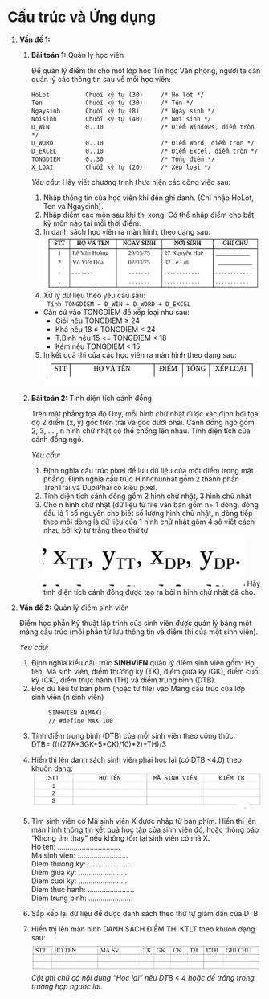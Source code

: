 # Cấu trúc và Ứng dụng
1. **Vấn đề 1:**  
    1. **Bài toán 1:** Quản lý học viên

        Để quản lý điểm thi cho một lớp học Tin học Văn phòng, người ta cần quản lý  các thông tin sau về mỗi học viên:  
        ```
        HoLot          Chuỗi ký tự (30)     /* Họ lót */    
        Ten            Chuỗi ký tự (30)     /* Tên */
        Ngaysinh       Chuỗi ký tự (8)      /* Ngày sinh */
        Noisinh        Chuỗi ký tự (40)     /* Nơi sinh */
        D_WIN          0..10                /* Điểm Windows, điểm tròn */
        D_WORD         0..10                /* Điểm Word, điểm tròn */
        D_EXCEL        0..10                /* Điểm Excel, điểm tròn */
        TONGDIEM       0..30                /* Tổng điểm */
        X_LOAI         Chuỗi ký tự (20)     /* Xếp loại */
        ```

        _Yêu cầu:_ Hãy viết chương trình thực hiện các công việc sau:
        1. Nhập thông tin của học viên khi đến ghi danh. (Chỉ nhập HoLot, Ten và Ngaysinh).
        2. Nhập điểm các môn sau khi thi xong: Có thể nhập điểm cho bất kỳ môn nào tại mỗi thời điểm.
        3. In danh sách học viên ra màn hình, theo dạng sau:  
        ![cautruc-ud-vd1-bai1-1](/ki-thuat-lap-trinh/image/cautruc-ud-vd1-bai1-1.jpg)
        4. Xử lý dữ liệu theo yêu cầu sau:  
         ` Tính TONGDIEM = D_WIN + D_WORD + D_EXCEL`
         * Căn cứ vào TONGDIEM để xếp loại như sau:  
             - Giỏi nếu     TONGDIEM ≥ 24  
             - Khá nếu         18 ≤ TONGDIEM < 24  
             - T.Bình nếu    15 <= TONGDIEM < 18  
             - Kém    nếu         TONGDIEM < 15    
        5. In kết quả thi của các học viên ra màn hình theo dạng sau:  
        ![cautruc-ud-vd1-bai1-2](/ki-thuat-lap-trinh/image/cautruc-ud-vd1-bai1-2.jpg)

    2. **Bài toán 2:** Tính diện tích cánh đồng.  
 
        Trên mặt phẳng tọa độ Oxy, mỗi hình chữ nhật được xác định bởi tọa độ  2 điểm (x, y) gốc trên trái và gốc dưới phải. Cánh đồng ngô gồm 2, 3, ... , n hình chữ nhật có thể chồng lên nhau. Tính diện tích của cánh đồng ngô.  

       _Yêu cầu:_  
        1. Định nghĩa cấu trúc pixel để lưu dữ liệu của một điểm trong mặt phẳng. Định nghĩa cấu trúc Hinhchunhat gồm 2 thành phần TrenTrai và DuoiPhai có kiểu pixel.
        2. Tính diện tích cánh đồng gồm 2 hình chữ nhật, 3 hình chữ nhật
        3. Cho n hình chữ nhật (dữ liệu từ file văn bản gồm n+ 1 dòng, dòng đầu là 1 số nguyên cho biết số lượng hình chữ nhật, n dòng tiếp theo mỗi dòng là dữ liệu của 1 hình chữ nhật gồm 4 số viết cách nhau bởi ký tự trắng theo thứ tự ![cautruc-ud-vd1-bai2](/ki-thuat-lap-trinh/image/cautruc-ud-vd1-bai2.jpg) Hãy tính diện tích cánh đồng được tạo ra bởi n hình chữ nhật đã cho.

2. **Vấn đề 2:** Quản lý điểm sinh viên  

    Điểm học phần Kỹ thuật lập trình của sinh viên được quản lý bằng một mảng cấu trúc (mỗi 		phần tử lưu thông tin và điểm thi của một sinh viên).  

    _Yêu cầu:_  
    1. Định nghĩa kiểu cấu trúc **SINHVIEN** quản lý điểm sinh viên gồm: Họ tên, Mã sinh viên, điểm thường kỳ (TK), điểm giữa kỳ (GK), điểm cuối kỳ (CK), điểm thực hành (TH) và điểm trung bình (DTB).
    2. Đọc dữ liệu từ bàn phím (hoặc từ file) vào Mảng cấu trúc của lớp sinh viên (n sinh viên)
    ```
            SINHVIEN A[MAX]; 
            // #define MAX 100  

    ```

    3. Tính điểm trung bình (DTB) của mỗi sinh viên theo công thức:  
DTB= ((((2*TK+3*GK+5*CK)/10)*2)+TH)/3
    4. Hiển thị lên danh sách sinh viên phải học lại (có DTB <4.0) theo khuôn dạng:  
      ![cautruc-ud-vd2-1](/ki-thuat-lap-trinh/image/cautruc-ud-vd2-1.jpg)
    5. Tìm sinh viên có Mã sinh viên X được nhập từ bàn phím. Hiển thị lên màn hình thông tin kết quả học tập của sinh viên đó, hoặc thông báo “Khong tìm thay” nếu không tồn tại sinh viên có mã X.  
      Ho ten: ...............................  
      Ma sinh vien: .........................  
      Diem thuong ky: .......................  
      Diem giua ky: .........................  
      Diem cuoi ky: .........................  
      Diem thuc hanh: .......................  
      Diem trung binh: ......................  

    6. Sắp xếp lại dữ liệu để được danh sách theo thứ tự giảm dần của DTB
    7. Hiển thị lên màn hình DANH SÁCH ĐIỂM THI KTLT theo khuôn dạng sau:
    ![cautruc-ud-vd2-2](/ki-thuat-lap-trinh/image/cautruc-ud-vd2-2.jpg)  
    _Cột ghi chú có nội dung “Hoc lai” nếu DTB < 4 hoặc để trống trong trường hợp ngược lại._

